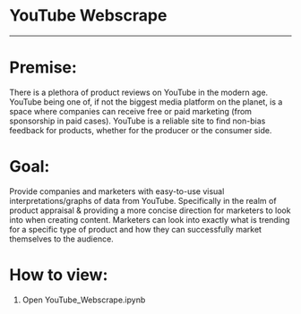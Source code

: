 # YouTube Webscrape
__________________

# Premise: 
There is a plethora of product reviews on YouTube in the modern age. YouTube being one of, if not the biggest media platform on the planet, is a space where companies can receive free or paid marketing (from sponsorship in paid cases). YouTube is a reliable site to find non-bias feedback for products, whether for the producer or the consumer side.

# Goal: 
Provide companies and marketers with easy-to-use visual interpretations/graphs of data from YouTube. Specifically in the realm of product appraisal & providing a more concise direction for marketers to look into when creating content. Marketers can look into exactly what is trending for a specific type of product and how they can successfully market themselves to the audience.

# How to view:
1. Open YouTube_Webscrape.ipynb
